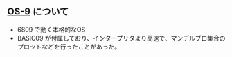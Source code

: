 ## [OS-9](https://ja.wikipedia.org/wiki/OS-9) について
* 6809 で動く本格的なOS
* BASIC09 が付属しており、インタープリタより高速で、マンデルブロ集合のプロットなどを行ったことがあった。

